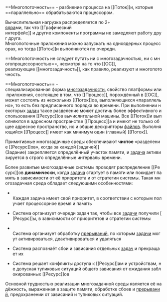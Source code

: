 ==Многопоточность== - разбиение процесса на [[Поток]]и, которые ==параллельно== обрабатываются процессором.

Вычислительная нагрузка распределяется по 2+ [ядра](5.%20Основные%20понятия%20и%20состав%20ОС/Ядро.md)ми, так что [[Графический интерфейс]] и другие компоненты программы не замедляют работу друг друга.
Многопоточные приложения можно запускать на одноядерных процессорах, но тогда [[Поток]]и выполняются по очереди.

==Многопоточность не следует путать ни с многозадачностью, ни с многопроцессорностью==, несмотря на то что [[ОС]], 
реализующие [[многозадачность]], как правило, реализуют и многопоточность. 

==Многопоточность== - специализированная форма [многозадачности](многозадачность.md), свойство платформы или приложения, состоящее в том, что [[Процесс]], порождённый в [[ОС]], может состоять из нескольких [[Поток]]ов, выполняющихся «параллельно», то есть без предписанного порядка во времени. При выполнении некоторых [задач](Задание) такое разделение может достичь более эффективного использования [[Ресурс]]ов вычислительной машины. Все [[Поток]]и выполняются в адресном пространстве [[Процесс]]а и имеют не только общее адресное пространство, но и общие дескрипторы [файлов](Файл.md). Выполняющийся [[Процесс]] имеет как минимум один (главный) [[Поток]].

Примитивные многозадачные среды обеспечивают **чистое** «разделение [[Ресурс]]ов», когда за каждой [задачей]](Задание) закрепляется определённый участок памяти, и [задача](Задание) активизируется в строго определённые интервалы времени.

Более развитые многозадачные системы проводят распределение [[Ресурс]]ов **динамически**, когда [задача](Задание) стартует в памяти или покидает память в зависимости от её приоритета и от стратегии системы. Такая многозадачная среда обладает следующими особенностями:

-     Каждая задача имеет свой приоритет, в соответствии с которым получает процессорное время и память
    
-   Система организует очереди задач так, чтобы все [задачи](Задание) получили [[Ресурс]]ы, в зависимости от приоритетов и стратегии системы
    
-     Система организует обработку [прерываний](Прерывание.md), по которым [задачи](Задание) могут активироваться, деактивироваться и удаляться
    
-   Система распознаёт сбои и зависания отдельных [задач](Задание) и прекращает их
    
-   Система решает конфликты доступа к [[Ресурс]]ам и устройствам, не допуская тупиковых ситуаций общего зависания от ожидания заблокированных [[Ресурс]]ов
    

Основной трудностью реализации многозадачной среды является её надёжность, выраженная в защите памяти, обработке сбоев и [прерываний](Прерывание.md), предохранении от зависаний и тупиковых ситуаций.